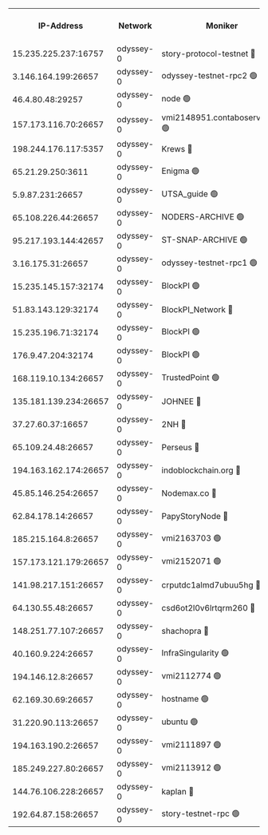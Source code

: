 


<table><tr><th>IP-Address</th><th>Network</th><th>Moniker</th><th>Latest Block Height</th><th>Earliest Block Height</th><th>Catching Up</th><th>Tx Index</th><th>Voting Power</th><th>Version</th><th>Scan Time</th></tr><tr><td>15.235.225.237:16757</td><td>odyssey-0</td><td>story-protocol-testnet 🔴</td><td>2543196</td><td>1</td><td>False</td><td>off</td><td>3290848007</td><td>0.38.12</td><td>2025-02-08T12:38:40.022435080UTC</td></tr><tr><td>3.146.164.199:26657</td><td>odyssey-0</td><td>odyssey-testnet-rpc2 🟢</td><td>2543202</td><td>1</td><td>False</td><td>off</td><td>0</td><td>0.38.12</td><td>2025-02-08T12:39:08.028662663UTC</td></tr><tr><td>46.4.80.48:29257</td><td>odyssey-0</td><td>node 🟢</td><td>2543203</td><td>1</td><td>False</td><td>on</td><td>0</td><td>0.38.12</td><td>2025-02-08T12:39:11.895582189UTC</td></tr><tr><td>157.173.116.70:26657</td><td>odyssey-0</td><td>vmi2148951.contaboserver.net 🟢</td><td>2543207</td><td>1</td><td>False</td><td>off</td><td>0</td><td>0.38.12</td><td>2025-02-08T12:39:29.953316190UTC</td></tr><tr><td>198.244.176.117:5357</td><td>odyssey-0</td><td>Krews 🔴</td><td>2543209</td><td>1</td><td>False</td><td>off</td><td>24857000</td><td>0.38.12</td><td>2025-02-08T12:39:35.208575809UTC</td></tr><tr><td>65.21.29.250:3611</td><td>odyssey-0</td><td>Enigma 🟢</td><td>2543212</td><td>1</td><td>False</td><td>on</td><td>0</td><td>0.38.12</td><td>2025-02-08T12:39:46.661617106UTC</td></tr><tr><td>5.9.87.231:26657</td><td>odyssey-0</td><td>UTSA_guide 🟢</td><td>2543215</td><td>1</td><td>False</td><td>on</td><td>0</td><td>0.38.12</td><td>2025-02-08T12:39:59.178585689UTC</td></tr><tr><td>65.108.226.44:26657</td><td>odyssey-0</td><td>NODERS-ARCHIVE 🟢</td><td>2543216</td><td>1</td><td>False</td><td>on</td><td>0</td><td>0.38.12</td><td>2025-02-08T12:40:02.048166776UTC</td></tr><tr><td>95.217.193.144:42657</td><td>odyssey-0</td><td>ST-SNAP-ARCHIVE 🟢</td><td>2543217</td><td>1</td><td>False</td><td>on</td><td>0</td><td>0.38.12</td><td>2025-02-08T12:40:04.893148755UTC</td></tr><tr><td>3.16.175.31:26657</td><td>odyssey-0</td><td>odyssey-testnet-rpc1 🟢</td><td>2543221</td><td>1</td><td>False</td><td>off</td><td>0</td><td>0.38.12</td><td>2025-02-08T12:40:20.047250825UTC</td></tr><tr><td>15.235.145.157:32174</td><td>odyssey-0</td><td>BlockPI 🟢</td><td>2543196</td><td>109001</td><td>False</td><td>off</td><td>0</td><td>0.38.12</td><td>2025-02-08T12:38:41.006738319UTC</td></tr><tr><td>51.83.143.129:32174</td><td>odyssey-0</td><td>BlockPI_Network 🔴</td><td>2543203</td><td>109001</td><td>False</td><td>off</td><td>3893036013</td><td>0.38.12</td><td>2025-02-08T12:39:10.830729520UTC</td></tr><tr><td>15.235.196.71:32174</td><td>odyssey-0</td><td>BlockPI 🟢</td><td>2543212</td><td>109001</td><td>False</td><td>off</td><td>0</td><td>0.38.12</td><td>2025-02-08T12:39:45.493565475UTC</td></tr><tr><td>176.9.47.204:32174</td><td>odyssey-0</td><td>BlockPI 🟢</td><td>2543213</td><td>109001</td><td>False</td><td>off</td><td>0</td><td>0.38.12</td><td>2025-02-08T12:39:51.670340654UTC</td></tr><tr><td>168.119.10.134:26657</td><td>odyssey-0</td><td>TrustedPoint 🟢</td><td>2543220</td><td>339001</td><td>False</td><td>off</td><td>0</td><td>0.38.12</td><td>2025-02-08T12:40:15.267072461UTC</td></tr><tr><td>135.181.139.234:26657</td><td>odyssey-0</td><td>JOHNEE 🔴</td><td>2543214</td><td>351001</td><td>False</td><td>on</td><td>3311329000</td><td>0.38.12</td><td>2025-02-08T12:39:52.447074541UTC</td></tr><tr><td>37.27.60.37:16657</td><td>odyssey-0</td><td>2NH 🔴</td><td>2543211</td><td>395001</td><td>False</td><td>off</td><td>4013828052</td><td>0.38.12</td><td>2025-02-08T12:39:40.044142754UTC</td></tr><tr><td>65.109.24.48:26657</td><td>odyssey-0</td><td>Perseus 🔴</td><td>2543212</td><td>431001</td><td>False</td><td>off</td><td>24943000</td><td>0.38.12</td><td>2025-02-08T12:39:47.036163896UTC</td></tr><tr><td>194.163.162.174:26657</td><td>odyssey-0</td><td>indoblockchain.org 🔴</td><td>2543195</td><td>1023001</td><td>False</td><td>off</td><td>3859205583</td><td>0.38.12</td><td>2025-02-08T12:38:35.767920205UTC</td></tr><tr><td>45.85.146.254:26657</td><td>odyssey-0</td><td>Nodemax.co 🔴</td><td>2543196</td><td>1023001</td><td>False</td><td>off</td><td>3657477800</td><td>0.38.12</td><td>2025-02-08T12:38:41.367092621UTC</td></tr><tr><td>62.84.178.14:26657</td><td>odyssey-0</td><td>PapyStoryNode 🔴</td><td>2543214</td><td>1023001</td><td>False</td><td>off</td><td>3691232008</td><td>0.38.12</td><td>2025-02-08T12:39:52.031092570UTC</td></tr><tr><td>185.215.164.8:26657</td><td>odyssey-0</td><td>vmi2163703 🟢</td><td>1620585</td><td>1140001</td><td>False</td><td>off</td><td>0</td><td>0.38.12</td><td>2025-02-08T12:39:46.199563742UTC</td></tr><tr><td>157.173.121.179:26657</td><td>odyssey-0</td><td>vmi2152071 🟢</td><td>1737236</td><td>1140001</td><td>False</td><td>off</td><td>0</td><td>0.38.12</td><td>2025-02-08T12:40:05.247384574UTC</td></tr><tr><td>141.98.217.151:26657</td><td>odyssey-0</td><td>crputdc1almd7ubuu5hg 🔴</td><td>2543204</td><td>1146001</td><td>False</td><td>off</td><td>4298897006</td><td>0.38.12</td><td>2025-02-08T12:39:16.737570358UTC</td></tr><tr><td>64.130.55.48:26657</td><td>odyssey-0</td><td>csd6ot2l0v6lrtqrm260 🔴</td><td>2543200</td><td>1149001</td><td>False</td><td>off</td><td>3974246000</td><td>0.38.12</td><td>2025-02-08T12:38:54.196456891UTC</td></tr><tr><td>148.251.77.107:26657</td><td>odyssey-0</td><td>shachopra 🔴</td><td>2543205</td><td>1307001</td><td>False</td><td>off</td><td>3129002000</td><td>0.38.12</td><td>2025-02-08T12:39:20.838693947UTC</td></tr><tr><td>40.160.9.224:26657</td><td>odyssey-0</td><td>InfraSingularity 🟢</td><td>2543195</td><td>1749001</td><td>False</td><td>off</td><td>0</td><td>0.38.12</td><td>2025-02-08T12:38:35.079918010UTC</td></tr><tr><td>194.146.12.8:26657</td><td>odyssey-0</td><td>vmi2112774 🟢</td><td>1977602</td><td>1749001</td><td>False</td><td>off</td><td>0</td><td>0.38.12</td><td>2025-02-08T12:38:45.195461512UTC</td></tr><tr><td>62.169.30.69:26657</td><td>odyssey-0</td><td>hostname 🟢</td><td>1977602</td><td>1749001</td><td>False</td><td>off</td><td>0</td><td>0.38.12</td><td>2025-02-08T12:38:53.898706820UTC</td></tr><tr><td>31.220.90.113:26657</td><td>odyssey-0</td><td>ubuntu 🟢</td><td>1981592</td><td>1749001</td><td>False</td><td>off</td><td>0</td><td>0.38.12</td><td>2025-02-08T12:39:19.123310005UTC</td></tr><tr><td>194.163.190.2:26657</td><td>odyssey-0</td><td>vmi2111897 🟢</td><td>1984349</td><td>1749001</td><td>False</td><td>off</td><td>0</td><td>0.38.12</td><td>2025-02-08T12:39:57.963301044UTC</td></tr><tr><td>185.249.227.80:26657</td><td>odyssey-0</td><td>vmi2113912 🟢</td><td>1977602</td><td>1749001</td><td>False</td><td>off</td><td>0</td><td>0.38.12</td><td>2025-02-08T12:40:14.981400855UTC</td></tr><tr><td>144.76.106.228:26657</td><td>odyssey-0</td><td>kaplan 🔴</td><td>2543202</td><td>2065001</td><td>False</td><td>off</td><td>24615000</td><td>0.38.12</td><td>2025-02-08T12:39:07.311862758UTC</td></tr><tr><td>192.64.87.158:26657</td><td>odyssey-0</td><td>story-testnet-rpc 🟢</td><td>2543202</td><td>2068001</td><td>False</td><td>off</td><td>0</td><td>0.38.12</td><td>2025-02-08T12:39:11.477728856UTC</td></tr></table>